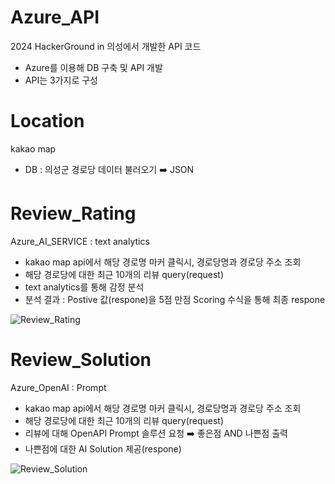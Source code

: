 # Azure_API

2024 HackerGround in 의성에서 개발한 API 코드
- Azure를 이용해 DB 구축 및 API 개발
- API는 3가지로 구성

# Location
kakao map
- DB : 의성군 경로당 데이터 불러오기 ➡️ JSON

# Review_Rating
Azure_AI_SERVICE : text analytics
- kakao map api에서 해당 경로명 마커 클릭시, 경로당명과 경로당 주소 조회
- 해당 경로당에 대한 최근 10개의 리뷰 query(request)
- text analytics를 통해 감정 분석
- 분석 결과 : Postive 값(respone)을 5점 만점 Scoring 수식을 통해 최종 respone  

![Review_Rating](https://github.com/user-attachments/assets/c9426b2b-5e5a-43a2-ba03-ec3912020a29)

# Review_Solution
Azure_OpenAI : Prompt
- kakao map api에서 해당 경로명 마커 클릭시, 경로당명과 경로당 주소 조회
- 해당 경로당에 대한 최근 10개의 리뷰 query(request)
- 리뷰에 대해 OpenAPI Prompt 솔루션 요청 ➡️ 좋은점 AND 나쁜점 출력
- 나쁜점에 대한 AI Solution 제공(respone)  

![Review_Solution](https://github.com/user-attachments/assets/496671e1-971d-4287-8141-4a90f74655f2)
